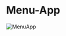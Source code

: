 # Menu-App

![MenuApp](https://user-images.githubusercontent.com/19893130/190197652-c28e6d27-515f-4e79-9916-fbcbdf27ce25.gif)
